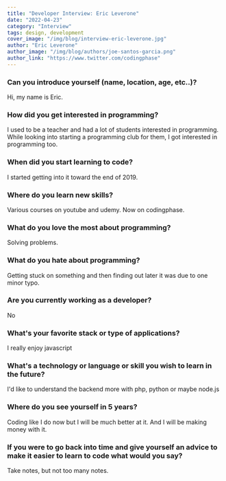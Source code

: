 ```yaml
---
title: "Developer Interview: Eric Leverone"
date: "2022-04-23"
category: "Interview"
tags: design, development
cover_image: "/img/blog/interview-eric-leverone.jpg"
author: "Eric Leverone"
author_image: "/img/blog/authors/joe-santos-garcia.png"
author_link: "https://www.twitter.com/codingphase"
---
```


### Can you introduce yourself (name, location, age, etc..)?

Hi, my name is Eric.

### How did you get interested in programming?

I used to be a teacher and had a lot of students interested in programming.  While looking into starting a programming club for them, I got interested in programming too.

### When did you start learning to code?

I started getting into it toward the end of 2019.

### Where do you learn new skills?

Various courses on youtube and udemy.  Now on codingphase.

### What do you love the most about programming?

Solving problems.

### What do you hate about programming?

Getting stuck on something and then finding out later it was due to one minor typo.

### Are you currently working as a developer?

No

### What's your favorite stack or type of applications?

I really enjoy javascript

### What's a technology or language or skill you wish to learn in the future?

I'd like to understand the backend more with php, python or maybe node.js

### Where do you see yourself in 5 years?

Coding like I do now but I will be much better at it.  And I will be making money with it.  

### If you were to go back into time and give yourself an advice to make it easier to learn to code what would you say?

Take notes, but not too many notes.  
